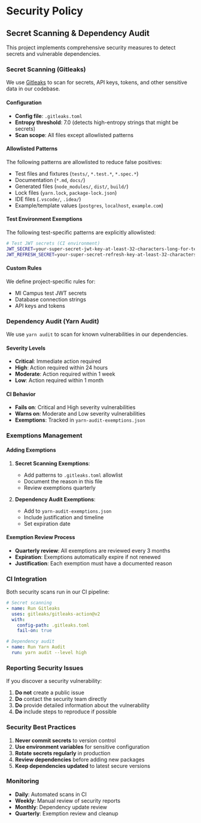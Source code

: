 # Security Policy

## Secret Scanning & Dependency Audit

This project implements comprehensive security measures to detect secrets and vulnerable dependencies.

### Secret Scanning (Gitleaks)

We use [Gitleaks](https://github.com/gitleaks/gitleaks) to scan for secrets, API keys, tokens, and other sensitive data in our codebase.

#### Configuration

- **Config file**: `.gitleaks.toml`
- **Entropy threshold**: 7.0 (detects high-entropy strings that might be secrets)
- **Scan scope**: All files except allowlisted patterns

#### Allowlisted Patterns

The following patterns are allowlisted to reduce false positives:

- Test files and fixtures (`tests/`, `*.test.*`, `*.spec.*`)
- Documentation (`*.md`, `docs/`)
- Generated files (`node_modules/`, `dist/`, `build/`)
- Lock files (`yarn.lock`, `package-lock.json`)
- IDE files (`.vscode/`, `.idea/`)
- Example/template values (`postgres`, `localhost`, `example.com`)

#### Test Environment Exemptions

The following test-specific patterns are explicitly allowlisted:

```bash
# Test JWT secrets (CI environment)
JWT_SECRET=your-super-secret-jwt-key-at-least-32-characters-long-for-testing
JWT_REFRESH_SECRET=your-super-secret-refresh-key-at-least-32-characters-long-for-testing
```

#### Custom Rules

We define project-specific rules for:

- MI Campus test JWT secrets
- Database connection strings
- API keys and tokens

### Dependency Audit (Yarn Audit)

We use `yarn audit` to scan for known vulnerabilities in our dependencies.

#### Severity Levels

- **Critical**: Immediate action required
- **High**: Action required within 24 hours
- **Moderate**: Action required within 1 week
- **Low**: Action required within 1 month

#### CI Behavior

- **Fails on**: Critical and High severity vulnerabilities
- **Warns on**: Moderate and Low severity vulnerabilities
- **Exemptions**: Tracked in `yarn-audit-exemptions.json`

### Exemptions Management

#### Adding Exemptions

1. **Secret Scanning Exemptions**:
   - Add patterns to `.gitleaks.toml` allowlist
   - Document the reason in this file
   - Review exemptions quarterly

2. **Dependency Audit Exemptions**:
   - Add to `yarn-audit-exemptions.json`
   - Include justification and timeline
   - Set expiration date

#### Exemption Review Process

- **Quarterly review**: All exemptions are reviewed every 3 months
- **Expiration**: Exemptions automatically expire if not renewed
- **Justification**: Each exemption must have a documented reason

### CI Integration

Both security scans run in our CI pipeline:

```yaml
# Secret scanning
- name: Run Gitleaks
  uses: gitleaks/gitleaks-action@v2
  with:
    config-path: .gitleaks.toml
    fail-on: true

# Dependency audit
- name: Run Yarn Audit
  run: yarn audit --level high
```

### Reporting Security Issues

If you discover a security vulnerability:

1. **Do not** create a public issue
2. **Do** contact the security team directly
3. **Do** provide detailed information about the vulnerability
4. **Do** include steps to reproduce if possible

### Security Best Practices

1. **Never commit secrets** to version control
2. **Use environment variables** for sensitive configuration
3. **Rotate secrets regularly** in production
4. **Review dependencies** before adding new packages
5. **Keep dependencies updated** to latest secure versions

### Monitoring

- **Daily**: Automated scans in CI
- **Weekly**: Manual review of security reports
- **Monthly**: Dependency update review
- **Quarterly**: Exemption review and cleanup
